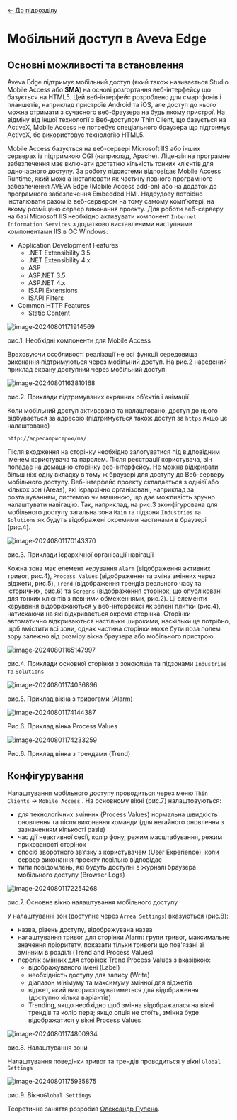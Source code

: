 [<- До підрозділу](README.md)

# Мобільний доступ в Aveva Edge

## Основні можливості та встановлення

Aveva Edge підтримує мобільний доступ (який також називається Studio Mobile Access або **SMA**) на основі розгортання веб-інтерфейсу що базується на HTML5. Цей веб-інтерфейс розроблено для смартфонів і планшетів, наприклад пристроїв Android та iOS, але доступ до нього можна отримати з сучасного веб-браузера на будь якому пристрої. На відміну від іншої технології з Веб-доступом Thin Client, що базується на ActiveX, Mobile Access не потребує спеціального браузера що підтримує ActiveX, бо використовує технологію HTML5.   

Mobile Access базується на веб-сервері Microsoft IIS або інших серверах із підтримкою CGI (наприклад, Apache). Ліцензія на програмне забезпечення має включати достатню кількість тонких клієнтів для одночасного доступу. За роботу підсистеми відповідає Mobile Access Runtime, який можна інсталювати як частину повного програмного забезпечення AVEVA Edge (Mobile Access  add-on) або на додаток до програмного забезпечення Embedded HMI. Надбудову потрібно інсталювати разом із веб-сервером на тому самому комп’ютері, на якому розміщено сервер виконання проекту. Для роботи веб-серверу на базі Microsoft IIS необхідно активувати компонент `Internet Information Services` з додатково виставленими наступними компонентами IIS в ОС Windows:

- Application Development Features
  - .NET Extensibility 3.5 
  - .NET Extensibility 4.x 
  - ASP 
  - ASP.NET 3.5 
  - ASP.NET 4.x 
  - ISAPI Extensions 
  - ISAPI Filters 
- Common HTTP Features
  - Static Content 

![image-20240801171914569](media/image-20240801171914569.png)

рис.1. Необхідні компоненти для Mobile Access

Враховуючи особливості реалізації не всі функції середовища виконання підтримуються через мобільний доступ. На рис.2 наведений приклад екрану доступний через мобільний доступ.

![image-20240801163810168](media/image-20240801163810168.png)

рис.2. Приклади підтримуваних екранних об’єктів і анімації

Коли мобільний доступ активовано та налаштовано, доступ до нього відбувається за адресою (підтримується також доступ за `https` якщо це налаштовано)

```
http://адресапристрою/ma/
```

Після входження на сторінку необхідно залогуватися під відповідним іменем користувача та паролем. Після реєстрації користувача, він попадає на домашню сторінку веб-інтерфейсу. Не можна відкривати більш ніж одну вкладку в тому ж браузері для доступу до Веб-серверу мобільного доступу. Веб-інтерфейс проекту складається з однієї або кількох зон (Areas), які ієрархічно організовані, наприклад за розташуванням, системою чи машиною, що дає можливість зручно налаштувати навігацію. Так, наприклад, на рис.3 зконфігурована для мобільного доступу загальна зона `Main` та підзони `Industries` та `Solutions` як будуть відображені окремими частинами в браузері (рис.4).   

![image-20240801170143370](media/image-20240801170143370.png)

рис.3. Приклади ієрархічної організації навігації

Кожна зона має елемент керування `Alarm` (відображення активних тривог, рис.4), `Process Values` (відображення та зміна змінних через віджети, рис.5), `Trend` (відображення трендів реального часу та історичних, рис.6) та `Screens` (відображення сторінок, що опубліковані для тонких клієнтів з певними обмеженнями, рис.2). Ці елементи керування відображаються у веб-інтерфейсі як зелені плитки (рис.4), натискаючи на які відкривається окрема сторінка. Сторінки автоматично відкриваються настільки широкими, наскільки це потрібно, щоб вмістити всі зони, однак частина сторінки може бути поза полем зору залежно від розміру вікна браузера або мобільного пристрою.

![image-20240801165147997](media/image-20240801165147997.png)

рис.4. Приклади основної сторінки з зоною`Main` та підзонами `Industries`  та `Solutions`

![image-20240801174036896](media/image-20240801174036896.png)

рис.5. Приклад вікна з тривогами (Alarm)

![image-20240801174144387](media/image-20240801174144387.png)

Рис.6. Приклад вінка Process Values

![image-20240801174233259](media/image-20240801174233259.png)

Рис.6. Приклад вінка з трендами (Trend) 

## Конфігурування

Налаштування мобільного доступу проводиться через меню `Thin Clients` -> `Mobile Access` . На основному вікні (рис.7) налаштовуються:

- для технологічних змінних (Process Values) нормальна швидкість оновлення та після виконання команди (для негайного оновлення з зазначенням кількості разів)
- час дії неактивної сесії, колір фону, режим масштабування, режим прихованості сторінок
- спосіб зворотного зв’язку з користувачем (User Experience), коли сервер виконання проекту повільно відповідає 
- типи повідомлень, які будуть доступні в журналі браузера мобільного доступу (Browser Logs)     

![image-20240801172254268](media/image-20240801172254268.png)

рис.7. Основне вікно налаштування мобільного доступу

У налаштуванні зон (доступне через `Arrea Settings`) вказуються (рис.8):

- назва, рівень доступу, відображувана назва
- налаштування тривог для сторінки Alarm: групи тривог, максимальне значення пріоритету, показати тільки тривоги що пов'язані зі змінним в розділі (Trend and Process Values)  
- перелік змінних для сторінок Trend  Process Values з вказівкою:
  - відображуваного імені (Label)
  - необхідність доступу для запису (Write)
  - діапазон мінімуму та максимуму змінної для віджетів
  - віджет, який використовуватиметься для відображення (доступно кілька варіантів)
  - Trending, якщо необхідно щоб змінна відображалася на вікні трендів та колір пера; якщо опція не стоїть, змінна буде відображатися у вікні Process Values 

![image-20240801174800934](media/image-20240801174800934.png)

рис.8. Налаштування зони

Налаштування поведінки тривог та трендів проводиться у вікні `Global Settings`

![image-20240801175935875](media/image-20240801175935875.png)

рис.9.  Вікно`Global Settings`

Теоретичне заняття розробив [Олександр Пупена](https://github.com/pupenasan). 